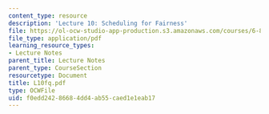 ```yaml
---
content_type: resource
description: 'Lecture 10: Scheduling for Fairness'
file: https://ol-ocw-studio-app-production.s3.amazonaws.com/courses/6-829-computer-networks-fall-2002/f0edd24286684dd4ab55caed1e1eab17_L10fq.pdf
file_type: application/pdf
learning_resource_types:
- Lecture Notes
parent_title: Lecture Notes
parent_type: CourseSection
resourcetype: Document
title: L10fq.pdf
type: OCWFile
uid: f0edd242-8668-4dd4-ab55-caed1e1eab17
---
```

